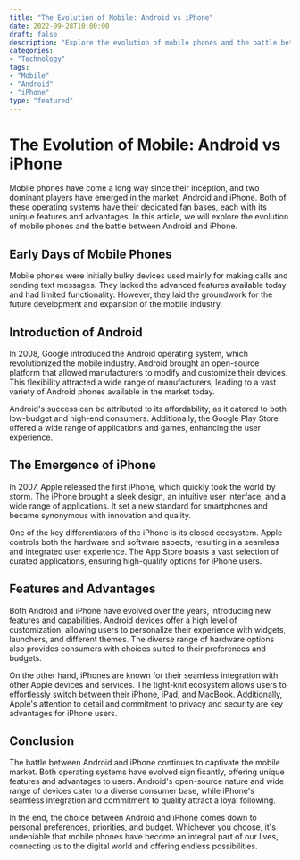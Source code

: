 ```yaml
--- 
title: "The Evolution of Mobile: Android vs iPhone"
date: 2022-09-28T10:00:00
draft: false
description: "Explore the evolution of mobile phones and the battle between Android and iPhone."
categories: 
- "Technology"
tags: 
- "Mobile"
- "Android"
- "iPhone"
type: "featured"
--- 
```


# The Evolution of Mobile: Android vs iPhone

Mobile phones have come a long way since their inception, and two dominant players have emerged in the market: Android and iPhone. Both of these operating systems have their dedicated fan bases, each with its unique features and advantages. In this article, we will explore the evolution of mobile phones and the battle between Android and iPhone.

## Early Days of Mobile Phones

Mobile phones were initially bulky devices used mainly for making calls and sending text messages. They lacked the advanced features available today and had limited functionality. However, they laid the groundwork for the future development and expansion of the mobile industry.

## Introduction of Android

In 2008, Google introduced the Android operating system, which revolutionized the mobile industry. Android brought an open-source platform that allowed manufacturers to modify and customize their devices. This flexibility attracted a wide range of manufacturers, leading to a vast variety of Android phones available in the market today.

Android's success can be attributed to its affordability, as it catered to both low-budget and high-end consumers. Additionally, the Google Play Store offered a wide range of applications and games, enhancing the user experience.

## The Emergence of iPhone

In 2007, Apple released the first iPhone, which quickly took the world by storm. The iPhone brought a sleek design, an intuitive user interface, and a wide range of applications. It set a new standard for smartphones and became synonymous with innovation and quality.

One of the key differentiators of the iPhone is its closed ecosystem. Apple controls both the hardware and software aspects, resulting in a seamless and integrated user experience. The App Store boasts a vast selection of curated applications, ensuring high-quality options for iPhone users.

## Features and Advantages

Both Android and iPhone have evolved over the years, introducing new features and capabilities. Android devices offer a high level of customization, allowing users to personalize their experience with widgets, launchers, and different themes. The diverse range of hardware options also provides consumers with choices suited to their preferences and budgets.

On the other hand, iPhones are known for their seamless integration with other Apple devices and services. The tight-knit ecosystem allows users to effortlessly switch between their iPhone, iPad, and MacBook. Additionally, Apple's attention to detail and commitment to privacy and security are key advantages for iPhone users.

## Conclusion

The battle between Android and iPhone continues to captivate the mobile market. Both operating systems have evolved significantly, offering unique features and advantages to users. Android's open-source nature and wide range of devices cater to a diverse consumer base, while iPhone's seamless integration and commitment to quality attract a loyal following.

In the end, the choice between Android and iPhone comes down to personal preferences, priorities, and budget. Whichever you choose, it's undeniable that mobile phones have become an integral part of our lives, connecting us to the digital world and offering endless possibilities.
